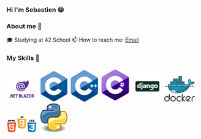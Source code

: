 ### Hi I'm Sebastien 😁

### About me 🌳
🎓 Studying at 42 School
📫 How to reach me: [Email](mailto:svidot@student.42perpignan.fr)

### My Skills 🌱
<div>
  <img src="./img/blazor.png" style="width:5rem">
  <img src="./img/c.webp" style="width:5rem">
  <img src="./img/c++.webp" style="width:72px">
  <img src="./img/csharp.webp" style="width:5rem">
  <img src="./img/django.png" style="width:5rem">
  <img src="./img/docker.webp" style="width:5rem">
  <img src="./img/web.png" style="width:5rem">
  <img src="./img/python.png" style="width:5rem">
</div>


<!--
**sierra182/sierra182** is a ✨ _special_ ✨ repository because its `README.md` (this file) appears on your GitHub profile.

Here are some ideas to get you started:

- 🔭 I’m currently working on ...
- 🌱 I’m currently learning ...
- 👯 I’m looking to collaborate on ...
- 🤔 I’m looking for help with ...
- 💬 Ask me about ...
- 📫 How to reach me: ...
- 😄 Pronouns: ...
- ⚡ Fun fact: ...
-->
